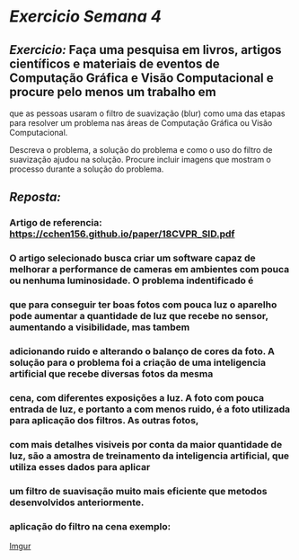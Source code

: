 # *Exercicio Semana 4*

## *Exercicio:*  Faça uma pesquisa em livros, artigos científicos e materiais de eventos de Computação Gráfica e Visão Computacional e procure pelo menos um trabalho em
que as pessoas usaram o filtro de suavização (blur) como uma das etapas para resolver um problema nas áreas de Computação Gráfica ou Visão Computacional.

Descreva o problema, a solução do problema e como o uso do filtro de suavização ajudou na solução. Procure incluir imagens que mostram o processo durante a solução do 
problema.

## *Reposta:*  

### Artigo de referencia: https://cchen156.github.io/paper/18CVPR_SID.pdf

### O artigo selecionado busca criar um software capaz de melhorar a performance de cameras em ambientes com pouca ou nenhuma luminosidade. O problema indentificado é
### que para conseguir ter boas fotos com pouca luz o aparelho pode aumentar a quantidade de luz que recebe no sensor, aumentando a visibilidade, mas tambem
### adicionando ruido e alterando o balanço de cores da foto. A solução para o problema foi a criação de uma inteligencia artificial que recebe diversas fotos da mesma
### cena, com diferentes exposições a luz. A foto com pouca entrada de luz, e portanto a com menos ruido, é a foto utilizada para aplicação dos filtros. As outras fotos,
### com mais detalhes visiveis por conta da maior quantidade de luz, são a amostra de treinamento da inteligencia artificial, que utiliza esses dados para aplicar
### um filtro de suavisação muito mais eficiente que metodos desenvolvidos anteriormente.

### aplicação do filtro na cena exemplo:
[Imgur](https://imgur.com/QTopsHj)
